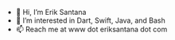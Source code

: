 - 👋 Hi, I’m Erik Santana
- 👀 I’m interested in Dart, Swift, Java, and Bash
- 📫 Reach me at www dot eriksantana dot com

<!---
eriksantana-io/eriksantana-io is a ✨ special ✨ repository because its `README.md` (this file) appears on your GitHub profile.
You can click the Preview link to take a look at your changes.
--->
